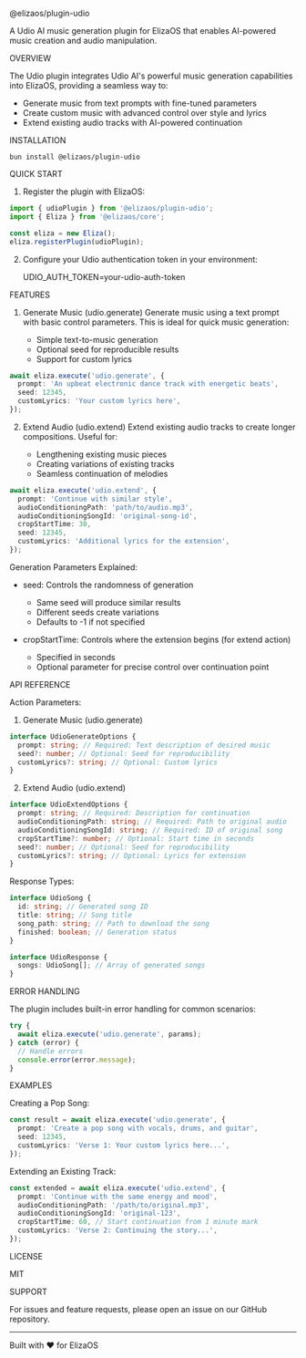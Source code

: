 @elizaos/plugin-udio

A Udio AI music generation plugin for ElizaOS that enables AI-powered music creation and audio manipulation.

OVERVIEW

The Udio plugin integrates Udio AI's powerful music generation capabilities into ElizaOS, providing a seamless way to:

- Generate music from text prompts with fine-tuned parameters
- Create custom music with advanced control over style and lyrics
- Extend existing audio tracks with AI-powered continuation

INSTALLATION

    bun install @elizaos/plugin-udio

QUICK START

1. Register the plugin with ElizaOS:

```typescript
import { udioPlugin } from '@elizaos/plugin-udio';
import { Eliza } from '@elizaos/core';

const eliza = new Eliza();
eliza.registerPlugin(udioPlugin);
```

2. Configure your Udio authentication token in your environment:

   UDIO_AUTH_TOKEN=your-udio-auth-token

FEATURES

1. Generate Music (udio.generate)
   Generate music using a text prompt with basic control parameters. This is ideal for quick music generation:

   - Simple text-to-music generation
   - Optional seed for reproducible results
   - Support for custom lyrics

```typescript
await eliza.execute('udio.generate', {
  prompt: 'An upbeat electronic dance track with energetic beats',
  seed: 12345,
  customLyrics: 'Your custom lyrics here',
});
```

2. Extend Audio (udio.extend)
   Extend existing audio tracks to create longer compositions. Useful for:

   - Lengthening existing music pieces
   - Creating variations of existing tracks
   - Seamless continuation of melodies

```typescript
await eliza.execute('udio.extend', {
  prompt: 'Continue with similar style',
  audioConditioningPath: 'path/to/audio.mp3',
  audioConditioningSongId: 'original-song-id',
  cropStartTime: 30,
  seed: 12345,
  customLyrics: 'Additional lyrics for the extension',
});
```

Generation Parameters Explained:

- seed: Controls the randomness of generation

  - Same seed will produce similar results
  - Different seeds create variations
  - Defaults to -1 if not specified

- cropStartTime: Controls where the extension begins (for extend action)
  - Specified in seconds
  - Optional parameter for precise control over continuation point

API REFERENCE

Action Parameters:

1. Generate Music (udio.generate)

```typescript
interface UdioGenerateOptions {
  prompt: string; // Required: Text description of desired music
  seed?: number; // Optional: Seed for reproducibility
  customLyrics?: string; // Optional: Custom lyrics
}
```

2. Extend Audio (udio.extend)

```typescript
interface UdioExtendOptions {
  prompt: string; // Required: Description for continuation
  audioConditioningPath: string; // Required: Path to original audio
  audioConditioningSongId: string; // Required: ID of original song
  cropStartTime?: number; // Optional: Start time in seconds
  seed?: number; // Optional: Seed for reproducibility
  customLyrics?: string; // Optional: Lyrics for extension
}
```

Response Types:

```typescript
interface UdioSong {
  id: string; // Generated song ID
  title: string; // Song title
  song_path: string; // Path to download the song
  finished: boolean; // Generation status
}

interface UdioResponse {
  songs: UdioSong[]; // Array of generated songs
}
```

ERROR HANDLING

The plugin includes built-in error handling for common scenarios:

```typescript
try {
  await eliza.execute('udio.generate', params);
} catch (error) {
  // Handle errors
  console.error(error.message);
}
```

EXAMPLES

Creating a Pop Song:

```typescript
const result = await eliza.execute('udio.generate', {
  prompt: 'Create a pop song with vocals, drums, and guitar',
  seed: 12345,
  customLyrics: 'Verse 1: Your custom lyrics here...',
});
```

Extending an Existing Track:

```typescript
const extended = await eliza.execute('udio.extend', {
  prompt: 'Continue with the same energy and mood',
  audioConditioningPath: '/path/to/original.mp3',
  audioConditioningSongId: 'original-123',
  cropStartTime: 60, // Start continuation from 1 minute mark
  customLyrics: 'Verse 2: Continuing the story...',
});
```

LICENSE

MIT

SUPPORT

For issues and feature requests, please open an issue on our GitHub repository.

---

Built with ❤️ for ElizaOS
